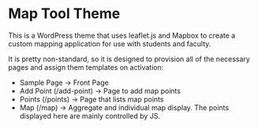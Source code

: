 # Map Tool Theme

This is a WordPress theme that uses leaflet.js and Mapbox to create a custom mapping application for use with students and faculty.

It is pretty non-standard, so it is designed to provision all of the necessary pages and assign them templates on activation:

* Sample Page -> Front Page
* Add Point (/add-point) -> Page to add map points
* Points (/points) -> Page that lists map points
* Map (/map) -> Aggregate and individual map display. The points displayed here are mainly controlled by JS.

